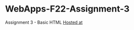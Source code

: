 # WebApps-F22-Assignment-3
Assignment 3 - Basic HTML
[Hosted at](https://44-563-web-apps-f22.github.io/44563-webapps-assignment-3-VineethaAredla/)